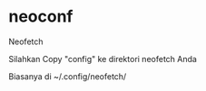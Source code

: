 # neoconf
Neofetch

 Silahkan Copy "config" ke direktori neofetch Anda
 
Biasanya di ~/.config/neofetch/
